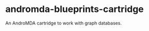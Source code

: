 andromda-blueprints-cartridge
=============================

An AndroMDA cartridge to work with graph databases.
